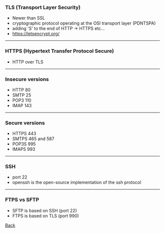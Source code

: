 ### TLS (Transport Layer Security)
- Newer than SSL
- cryptographic protocol operating at the OSI transport layer (PDNTSPA)
- adding 'S' to the end of HTTP -> HTTPS etc...
- https://letsencrypt.org/


___


### HTTPS (Hypertext Transfer Protocol Secure)
- HTTP over TLS

___


### Insecure versions
- HTTP 80
- SMTP 25
- POP3 110
- IMAP 143


___


### Secure versions
- HTTPS	443
- SMTPS	465 and 587
- POP3S	995
- IMAPS	993

  
___


### SSH
- port 22
- openssh is the open-source implementation of the ssh protocol


___


### FTPS vs SFTP
- SFTP is based on SSH (port 22)
- FTPS is based on TLS (port 990)

[Back](../CyberSecurity101.md)
